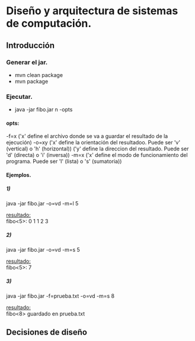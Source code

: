# Diseño y arquitectura de sistemas de computación.

## Introducción

### Generar el jar.
+ mvn clean package
+ mvn package

### Ejecutar.
+ java -jar fibo.jar n -opts

#### opts:
-f=x ('x' define el archivo donde se va a guardar el resultado de la ejecución)
-o=xy 
    ('x' define la orientación del resultadoo. Puede ser 'v' (vertical) o 'h' (horizontal))
    ('y' define la direccion del resultado. Puede ser 'd' (directa) o 'i' (inversa))
-m=x ('x' define el modo de funcionamiento del programa. Puede ser 'l' (lista) o 's' (sumatoria))

#### Ejemplos.
##### 1)
java -jar fibo.jar -o=vd -m=l 5

<u>resultado:</u>   
fibo<5>: 
0 
1 
1 
2 
3

##### 2)
java -jar fibo.jar -o=vd -m=s 5

<u>resultado:</u>   
fibo<5>: 7

##### 3)
java -jar fibo.jar -f=prueba.txt -o=vd -m=s 8

<u>resultado:</u>   
fibo<8> guardado en prueba.txt

## Decisiones de diseño